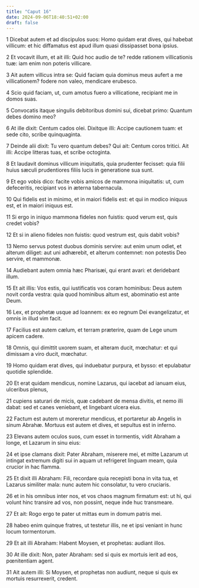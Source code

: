```yaml
---
title: "Caput 16"
date: 2024-09-06T18:40:51+02:00
draft: false
---
```




1 Dicebat autem et ad discipulos suos: Homo quidam erat dives, qui habebat villicum: et hic diffamatus est apud illum quasi dissipasset bona ipsius.

2 Et vocavit illum, et ait illi: Quid hoc audio de te? redde rationem villicationis tuæ: iam enim non poteris villicare.

3 Ait autem villicus intra se: Quid faciam quia dominus meus aufert a me villicationem? fodere non valeo, mendicare erubesco.

4 Scio quid faciam, ut, cum amotus fuero a villicatione, recipiant me in domos suas.

5 Convocatis itaque singulis debitoribus domini sui, dicebat primo: Quantum debes domino meo?

6 At ille dixit: Centum cados olei. Dixitque illi: Accipe cautionem tuam: et sede cito, scribe quinquaginta.

7 Deinde alii dixit: Tu vero quantum debes? Qui ait: Centum coros tritici. Ait illi: Accipe litteras tuas, et scribe octoginta.

8 Et laudavit dominus villicum iniquitatis, quia prudenter fecisset: quia filii huius sæculi prudentiores filiis lucis in generatione sua sunt.

9 Et ego vobis dico: facite vobis amicos de mammona iniquitatis: ut, cum defeceritis, recipiant vos in æterna tabernacula.

10 Qui fidelis est in minimo, et in maiori fidelis est: et qui in modico iniquus est, et in maiori iniquus est.

11 Si ergo in iniquo mammona fideles non fuistis: quod verum est, quis credet vobis?

12 Et si in alieno fideles non fuistis: quod vestrum est, quis dabit vobis?

13 Nemo servus potest duobus dominis servire: aut enim unum odiet, et alterum diliget: aut uni adhærebit, et alterum contemnet: non potestis Deo servire, et mammonæ.

14 Audiebant autem omnia hæc Pharisæi, qui erant avari: et deridebant illum.

15 Et ait illis: Vos estis, qui iustificatis vos coram hominibus: Deus autem novit corda vestra: quia quod hominibus altum est, abominatio est ante Deum.

16 Lex, et prophetæ usque ad Ioannem: ex eo regnum Dei evangelizatur, et omnis in illud vim facit.

17 Facilius est autem cælum, et terram præterire, quam de Lege unum apicem cadere.

18 Omnis, qui dimittit uxorem suam, et alteram ducit, mœchatur: et qui dimissam a viro ducit, mœchatur.

19 Homo quidam erat dives, qui induebatur purpura, et bysso: et epulabatur quotidie splendide.

20 Et erat quidam mendicus, nomine Lazarus, qui iacebat ad ianuam eius, ulceribus plenus,

21 cupiens saturari de micis, quæ cadebant de mensa divitis, et nemo illi dabat: sed et canes veniebant, et lingebant ulcera eius.

22 Factum est autem ut moreretur mendicus, et portaretur ab Angelis in sinum Abrahæ. Mortuus est autem et dives, et sepultus est in inferno.

23 Elevans autem oculos suos, cum esset in tormentis, vidit Abraham a longe, et Lazarum in sinu eius:

24 et ipse clamans dixit: Pater Abraham, miserere mei, et mitte Lazarum ut intingat extremum digiti sui in aquam ut refrigeret linguam meam, quia crucior in hac flamma.

25 Et dixit illi Abraham: Fili, recordare quia recepisti bona in vita tua, et Lazarus similiter mala: nunc autem hic consolatur, tu vero cruciaris.

26 et in his omnibus inter nos, et vos chaos magnum firmatum est: ut hi, qui volunt hinc transire ad vos, non possint, neque inde huc transmeare.

27 Et ait: Rogo ergo te pater ut mittas eum in domum patris mei.

28 habeo enim quinque fratres, ut testetur illis, ne et ipsi veniant in hunc locum tormentorum.

29 Et ait illi Abraham: Habent Moysen, et prophetas: audiant illos.

30 At ille dixit: Non, pater Abraham: sed si quis ex mortuis ierit ad eos, pœnitentiam agent.

31 Ait autem illi: Si Moysen, et prophetas non audiunt, neque si quis ex mortuis resurrexerit, credent.

